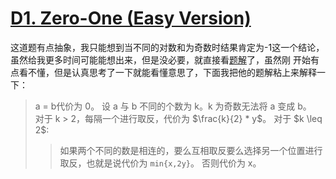 # [D1. Zero-One (Easy Version)](https://codeforces.com/problemset/problem/1733/D1)

这道题有点抽象，我只能想到当不同的对数和为奇数时结果肯定为-1这一个结论，虽然给我更多时间可能能想出来，但是没必要，就直接看[题解](https://www.luogu.com.cn/article/4uxa00y6)了，虽然刚
开始有点看不懂，但是认真思考了一下就能看懂意思了，下面我把他的题解粘上来解释一下：

> a = b代价为 0。
> 设 a 与 b 不同的个数为 k。k 为奇数无法将 a 变成 b。  
> 对于 k > 2，每隔一个进行取反，代价为 $\frac{k}{2} * y$。
> 对于 \$k \leq 2$:
>> 如果两个不同的数是相连的，要么互相取反要么选择另一个位置进行取反，也就是说代价为 `min{x,2y}`。
>> 否则代价为 x。
